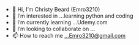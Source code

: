 - 👋 Hi, I’m Christy Beard (Emro3210)
- 👀 I’m interested in ...learning python and coding
- 🌱 I’m currently learning ...Udemy.com
- 💞️ I’m looking to collaborate on ...
- 📫 How to reach me ...Emro3210@gmail.com

<!---
Emro3210/hello-world is a ✨ special ✨ repository because its `README.md` (this file) appears on your GitHub profile.
You can click the Preview link to take a look at your changes.
--->
